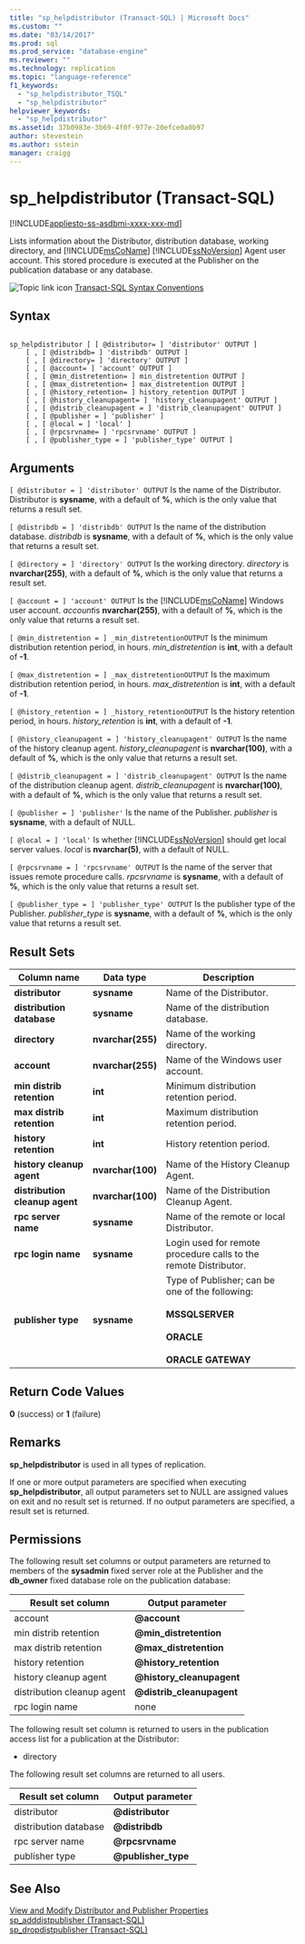 ```yaml
---
title: "sp_helpdistributor (Transact-SQL) | Microsoft Docs"
ms.custom: ""
ms.date: "03/14/2017"
ms.prod: sql
ms.prod_service: "database-engine"
ms.reviewer: ""
ms.technology: replication
ms.topic: "language-reference"
f1_keywords: 
  - "sp_helpdistributor_TSQL"
  - "sp_helpdistributor"
helpviewer_keywords: 
  - "sp_helpdistributor"
ms.assetid: 37b0983e-3b69-4f0f-977e-20efce0a0b97
author: stevestein
ms.author: sstein
manager: craigg
---
```

# sp_helpdistributor (Transact-SQL)
[!INCLUDE[appliesto-ss-asdbmi-xxxx-xxx-md](../../includes/appliesto-ss-asdbmi-xxxx-xxx-md.md)]

  Lists information about the Distributor, distribution database, working directory, and [!INCLUDE[msCoName](../../includes/msconame-md.md)] [!INCLUDE[ssNoVersion](../../includes/ssnoversion-md.md)] Agent user account. This stored procedure is executed at the Publisher on the publication database or any database.  
  
 ![Topic link icon](../../database-engine/configure-windows/media/topic-link.gif "Topic link icon") [Transact-SQL Syntax Conventions](../../t-sql/language-elements/transact-sql-syntax-conventions-transact-sql.md)  
  
## Syntax  
  
```  
  
sp_helpdistributor [ [ @distributor= ] 'distributor' OUTPUT ]  
    [ , [ @distribdb= ] 'distribdb' OUTPUT ]  
    [ , [ @directory= ] 'directory' OUTPUT ]  
    [ , [ @account= ] 'account' OUTPUT ]  
    [ , [ @min_distretention= ] min_distretention OUTPUT ]  
    [ , [ @max_distretention= ] max_distretention OUTPUT ]  
    [ , [ @history_retention= ] history_retention OUTPUT ]  
    [ , [ @history_cleanupagent= ] 'history_cleanupagent' OUTPUT ]  
    [ , [ @distrib_cleanupagent = ] 'distrib_cleanupagent' OUTPUT ]  
    [ , [ @publisher = ] 'publisher' ]   
    [ , [ @local = ] 'local' ]  
    [ , [ @rpcsrvname= ] 'rpcsrvname' OUTPUT ]  
    [ , [ @publisher_type = ] 'publisher_type' OUTPUT ]  
```  
  
## Arguments  
`[ @distributor = ] 'distributor' OUTPUT`
 Is the name of the Distributor. Distributor is **sysname**, with a default of **%**, which is the only value that returns a result set.  
  
`[ @distribdb = ] 'distribdb' OUTPUT`
 Is the name of the distribution database. *distribdb* is **sysname**, with a default of **%**, which is the only value that returns a result set.  
  
`[ @directory = ] 'directory' OUTPUT`
 Is the working directory. *directory* is **nvarchar(255)**, with a default of **%**, which is the only value that returns a result set.  
  
`[ @account = ] 'account' OUTPUT`
 Is the [!INCLUDE[msCoName](../../includes/msconame-md.md)] Windows user account. *account*is **nvarchar(255)**, with a default of **%**, which is the only value that returns a result set.  
  
`[ @min_distretention = ] _min_distretentionOUTPUT`
 Is the minimum distribution retention period, in hours. *min_distretention* is **int**, with a default of **-1**.  
  
`[ @max_distretention = ] _max_distretentionOUTPUT`
 Is the maximum distribution retention period, in hours. *max_distretention* is **int**, with a default of **-1**.  
  
`[ @history_retention = ] _history_retentionOUTPUT`
 Is the history retention period, in hours. *history_retention* is **int**, with a default of **-1**.  
  
`[ @history_cleanupagent = ] 'history_cleanupagent' OUTPUT`
 Is the name of the history cleanup agent. *history_cleanupagent* is **nvarchar(100)**, with a default of **%**, which is the only value that returns a result set.  
  
`[ @distrib_cleanupagent = ] 'distrib_cleanupagent' OUTPUT`
 Is the name of the distribution cleanup agent. *distrib_cleanupagent* is **nvarchar(100)**, with a default of **%**, which is the only value that returns a result set.  
  
`[ @publisher = ] 'publisher'`
 Is the name of the Publisher. *publisher* is **sysname**, with a default of NULL.  
  
`[ @local = ] 'local'`
 Is whether [!INCLUDE[ssNoVersion](../../includes/ssnoversion-md.md)] should get local server values. *local* is **nvarchar(5)**, with a default of NULL.  
  
`[ @rpcsrvname = ] 'rpcsrvname' OUTPUT`
 Is the name of the server that issues remote procedure calls. *rpcsrvname* is **sysname**, with a default of **%**, which is the only value that returns a result set.  
  
`[ @publisher_type = ] 'publisher_type' OUTPUT`
 Is the publisher type of the Publisher. *publisher_type* is **sysname**, with a default of **%**, which is the only value that returns a result set.  
  
## Result Sets  
  
|Column name|Data type|Description|  
|-----------------|---------------|-----------------|  
|**distributor**|**sysname**|Name of the Distributor.|  
|**distribution database**|**sysname**|Name of the distribution database.|  
|**directory**|**nvarchar(255)**|Name of the working directory.|  
|**account**|**nvarchar(255)**|Name of the Windows user account.|  
|**min distrib retention**|**int**|Minimum distribution retention period.|  
|**max distrib retention**|**int**|Maximum distribution retention period.|  
|**history retention**|**int**|History retention period.|  
|**history cleanup agent**|**nvarchar(100)**|Name of the History Cleanup Agent.|  
|**distribution cleanup agent**|**nvarchar(100)**|Name of the Distribution Cleanup Agent.|  
|**rpc server name**|**sysname**|Name of the remote or local Distributor.|  
|**rpc login name**|**sysname**|Login used for remote procedure calls to the remote Distributor.|  
|**publisher type**|**sysname**|Type of Publisher; can be one of the following:<br /><br /> **MSSQLSERVER**<br /><br /> **ORACLE**<br /><br /> **ORACLE GATEWAY**|  
  
## Return Code Values  
 **0** (success) or **1** (failure)  
  
## Remarks  
 **sp_helpdistributor** is used in all types of replication.  
  
 If one or more output parameters are specified when executing **sp_helpdistributor**, all output parameters set to NULL are assigned values on exit and no result set is returned. If no output parameters are specified, a result set is returned.  
  
## Permissions  
 The following result set columns or output parameters are returned to members of the **sysadmin** fixed server role at the Publisher and the **db_owner** fixed database role on the publication database:  
  
|Result set column|Output parameter|  
|-----------------------|----------------------|  
|account|**@account**|  
|min distrib retention|**@min_distretention**|  
|max distrib retention|**@max_distretention**|  
|history retention|**@history_retention**|  
|history cleanup agent|**@history_cleanupagent**|  
|distribution cleanup agent|**@distrib_cleanupagent**|  
|rpc login name|none|  
  
 The following result set column is returned to users in the publication access list for a publication at the Distributor:  
  
-   directory  
  
 The following result set columns are returned to all users.  
  
|Result set column|Output parameter|  
|-----------------------|----------------------|  
|distributor|**@distributor**|  
|distribution database|**@distribdb**|  
|rpc server name|**@rpcsrvname**|  
|publisher type|**@publisher_type**|  
  
## See Also  
 [View and Modify Distributor and Publisher Properties](../../relational-databases/replication/view-and-modify-distributor-and-publisher-properties.md)   
 [sp_adddistpublisher &#40;Transact-SQL&#41;](../../relational-databases/system-stored-procedures/sp-adddistpublisher-transact-sql.md)   
 [sp_dropdistpublisher &#40;Transact-SQL&#41;](../../relational-databases/system-stored-procedures/sp-dropdistpublisher-transact-sql.md)  
  
  
